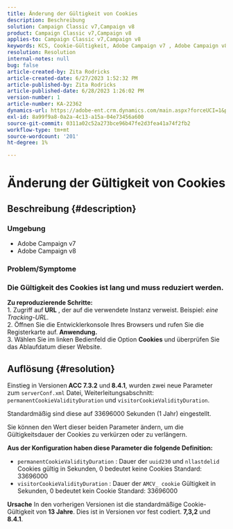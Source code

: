```yaml
---
title: Änderung der Gültigkeit von Cookies
description: Beschreibung
solution: Campaign Classic v7,Campaign v8
product: Campaign Classic v7,Campaign v8
applies-to: Campaign Classic v7,Campaign v8
keywords: KCS, Cookie-Gültigkeit, Adobe Campaign v7 , Adobe Campaign v8
resolution: Resolution
internal-notes: null
bug: false
article-created-by: Zita Rodricks
article-created-date: 6/27/2023 1:52:32 PM
article-published-by: Zita Rodricks
article-published-date: 6/28/2023 1:26:02 PM
version-number: 1
article-number: KA-22362
dynamics-url: https://adobe-ent.crm.dynamics.com/main.aspx?forceUCI=1&pagetype=entityrecord&etn=knowledgearticle&id=b31e3fd7-f114-ee11-8f6e-6045bd006704
exl-id: 8a99f9a8-0a2a-4c13-a15a-04e73456a600
source-git-commit: 0311a02c52a273bce96b47fe2d3fea41a74f2fb2
workflow-type: tm+mt
source-wordcount: '201'
ht-degree: 1%

---
```


# Änderung der Gültigkeit von Cookies

## Beschreibung {#description}


### Umgebung

- Adobe Campaign v7
- Adobe Campaign v8


### Problem/Symptome

### Die Gültigkeit des Cookies ist lang und muss reduziert werden.

<b>Zu reproduzierende Schritte:</b>
<br>1. Zugriff auf<b> URL</b> , der auf die verwendete Instanz verweist. Beispiel: *eine Tracking-URL.*
<br>2. Öffnen Sie die Entwicklerkonsole Ihres Browsers und rufen Sie die Registerkarte auf.<b> Anwendung.</b>
<br>3. Wählen Sie im linken Bedienfeld die Option <b>Cookies</b> und überprüfen Sie das Ablaufdatum dieser Website.










## Auflösung {#resolution}


Einstieg in Versionen<b> ACC 7.3.2</b> und<b> 8.4.1</b>, wurden zwei neue Parameter zum `serverConf.xml` Datei, Weiterleitungsabschnitt:
`permanentCookieValidityDuration` und `visitorCookieValidityDuration`.

Standardmäßig sind diese auf 33696000 Sekunden (1 Jahr) eingestellt.

Sie können den Wert dieser beiden Parameter ändern, um die Gültigkeitsdauer der Cookies zu verkürzen oder zu verlängern. 

<b>Aus der Konfiguration haben diese Parameter die folgende Definition:</b>

- `permanentCookieValidityDuration` : Dauer der `uuid230` und `nllastdelid` Cookies gültig in Sekunden, 0 bedeutet keine Cookies Standard: 33696000
- `visitorCookieValidityDuration` : Dauer der `AMCV_ cookie` Gültigkeit in Sekunden, 0 bedeutet kein Cookie Standard: 33696000



<b>Ursache</b>
In den vorherigen Versionen ist die standardmäßige Cookie-Gültigkeit von <b>13 Jahre</b>. Dies ist in Versionen vor fest codiert. <b>7,3,2</b> und <b>8.4.1</b>.

